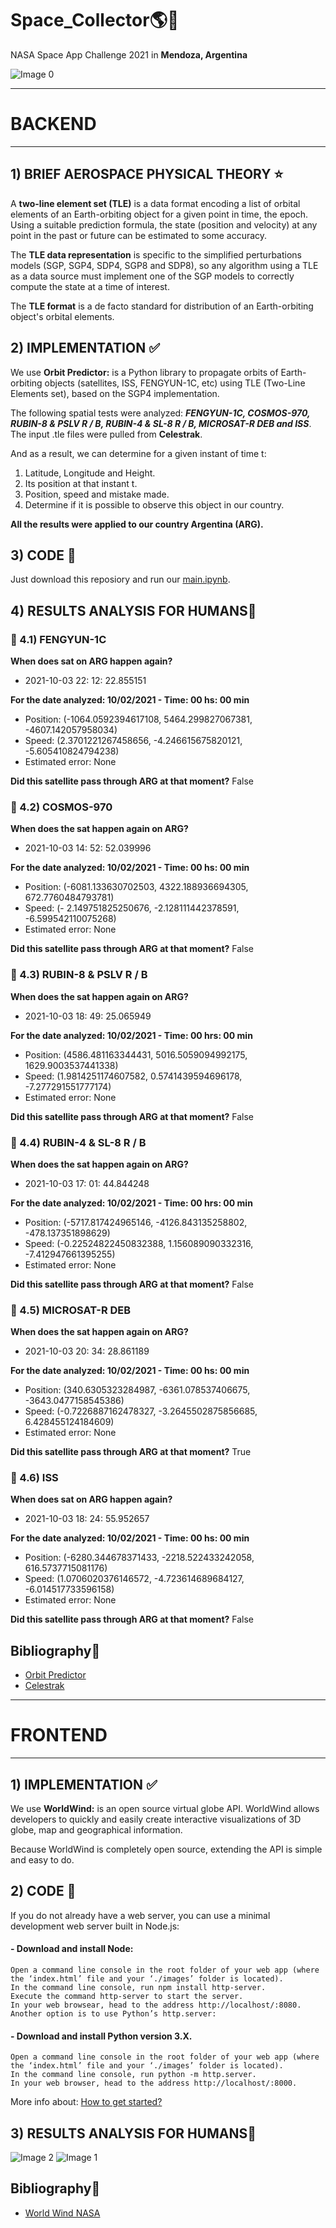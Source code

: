 # Space_Collector:earth_americas::rocket:
NASA Space App Challenge 2021 in **Mendoza, Argentina**

![Image 0](https://github.com/cabustillo13/Space_Collector_Backend/blob/main/FRONTEND/demo_results/nasa_0.JPG)

<hr>

# BACKEND

<hr>

## 1) BRIEF AEROSPACE PHYSICAL THEORY :star:
A **two-line element set (TLE)** is a data format encoding a list of orbital elements of an Earth-orbiting object for a given point in time, the epoch. 
Using a suitable prediction formula, the state (position and velocity) at any point in the past or future can be estimated to some accuracy.

The **TLE data representation** is specific to the simplified perturbations models (SGP, SGP4, SDP4, SGP8 and SDP8), so any algorithm using a TLE as a data source must implement one of the SGP models to correctly compute the state at a time of interest.

The **TLE format** is a de facto standard for distribution of an Earth-orbiting object's orbital elements.

## 2) IMPLEMENTATION :white_check_mark:

We use **Orbit Predictor:** is a Python library to propagate orbits of Earth-orbiting objects (satellites, ISS, FENGYUN-1C, etc) using TLE (Two-Line Elements set), based on the SGP4 implementation.

The following spatial tests were analyzed: **_FENGYUN-1C, COSMOS-970, RUBIN-8 & PSLV R / B, RUBIN-4 & SL-8 R / B, MICROSAT-R DEB and ISS_**. The input .tle files were pulled from **Celestrak**. 

And as a result, we can determine for a given instant of time t:
1) Latitude, Longitude and Height.
2) Its position at that instant t.
3) Position, speed and mistake made.
4) Determine if it is possible to observe this object in our country.

**All the results were applied to our country Argentina (ARG).**

## 3) CODE :raised_hands:

Just download this reposiory and run our [main.ipynb](https://github.com/cabustillo13/Space_Collector_Backend/blob/main/BACKEND/main.ipynb).

## 4) RESULTS ANALYSIS FOR HUMANS:dart:

### :satellite: 4.1) FENGYUN-1C
**When does sat on ARG happen again?**
- 2021-10-03 22: 12: 22.855151

**For the date analyzed: 10/02/2021 - Time: 00 hs: 00 min**
- Position: (-1064.0592394617108, 5464.299827067381, -4607.142057958034)
- Speed: (2.3701221267458656, -4.246615675820121, -5.605410824794238)
- Estimated error: None

**Did this satellite pass through ARG at that moment?**
False


### :satellite: 4.2) COSMOS-970
**When does the sat happen again on ARG?**
- 2021-10-03 14: 52: 52.039996

**For the date analyzed: 10/02/2021 - Time: 00 hs: 00 min**
- Position: (-6081.133630702503, 4322.188936694305, 672.7760484793781)
- Speed: (- 2.149751825250676, -2.128111442378591, -6.599542110075268)
- Estimated error: None

**Did this satellite pass through ARG at that moment?**
False

### :satellite: 4.3) RUBIN-8 & PSLV R / B
**When does the sat happen again on ARG?**
- 2021-10-03 18: 49: 25.065949

**For the date analyzed: 10/02/2021 - Time: 00 hrs: 00 min**
- Position: (4586.481163344431, 5016.5059094992175, 1629.9003537441338)
- Speed: (1.9814251174607582, 0.5741439594696178, -7.277291551777174)
- Estimated error: None

**Did this satellite pass through ARG at that moment?**
False

### :satellite: 4.4) RUBIN-4 & SL-8 R / B
**When does the sat happen again on ARG?**
- 2021-10-03 17: 01: 44.844248

**For the date analyzed: 10/02/2021 - Time: 00 hrs: 00 min**
- Position: (-5717.817424965146, -4126.843135258802, -478.137351898629)
- Speed: (-0.22524822450832388, 1.156089090332316, -7.412947661395255)
- Estimated error: None

**Did this satellite pass through ARG at that moment?**
False

### :satellite: 4.5) MICROSAT-R DEB
**When does the sat happen again on ARG?**
- 2021-10-03 20: 34: 28.861189

**For the date analyzed: 10/02/2021 - Time: 00 hs: 00 min**
- Position: (340.6305323284987, -6361.078537406675, -3643.0477158545386)
- Speed: (-0.7226887162478327, -3.2645502875856685, 6.428455124184609)
- Estimated error: None

**Did this satellite pass through ARG at that moment?**
True

### :satellite: 4.6) ISS
**When does sat on ARG happen again?**
- 2021-10-03 18: 24: 55.952657

**For the date analyzed: 10/02/2021 - Time: 00 hs: 00 min**
- Position: (-6280.344678371433, -2218.522433242058, 616.5737715081176)
- Speed: (1.0706020376146572, -4.723614689684127, -6.014517733596158)
- Estimated error: None

**Did this satellite pass through ARG at that moment?**
False

## Bibliography:speech_balloon:


*   [Orbit Predictor](https://github.com/satellogic/orbit-predictor)
*   [Celestrak](https://celestrak.com/) 

<hr>

# FRONTEND

<hr>

## 1) IMPLEMENTATION :white_check_mark:

We use **WorldWind:** is an open source virtual globe API. WorldWind allows developers to quickly and easily create interactive visualizations of 3D globe, map and geographical information.

Because WorldWind is completely open source, extending the API is simple and easy to do.

## 2) CODE :raised_hands:

If you do not already have a web server, you can use a minimal development web server built in Node.js:

#### - Download and install Node:
```
Open a command line console in the root folder of your web app (where the ‘index.html’ file and your ‘./images’ folder is located).
In the command line console, run npm install http-server.
Execute the command http-server to start the server.
In your web browsear, head to the address http://localhost/:8080.
Another option is to use Python’s http.server:
```
#### - Download and install Python version 3.X.
```
Open a command line console in the root folder of your web app (where the ‘index.html’ file and your ‘./images’ folder is located).
In the command line console, run python -m http.server.
In your web browser, head to the address http://localhost/:8000.
```

More info about: [How to get started?](https://worldwind.arc.nasa.gov/web/get-started/#anchor)

## 3) RESULTS ANALYSIS FOR HUMANS:dart:

![Image 2](https://github.com/cabustillo13/Space_Collector_Backend/blob/main/FRONTEND/demo_results/nasa_2.JPG)
![Image 1](https://github.com/cabustillo13/Space_Collector_Backend/blob/main/FRONTEND/demo_results/nasa_1.png)


## Bibliography:speech_balloon:

- [World Wind NASA](https://worldwind.arc.nasa.gov/)
